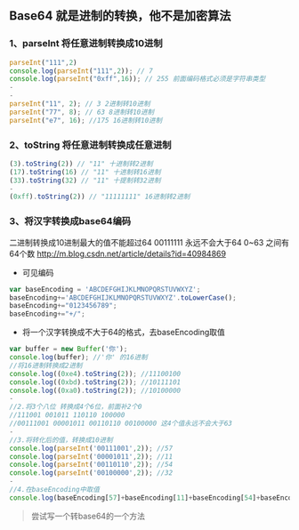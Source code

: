 ## Base64 就是进制的转换，他不是加密算法

### 1、parseInt 将任意进制转换成10进制
```javascript
parseInt("111",2)
console.log(parseInt("111",2)); // 7
console.log(parseInt("0xff",16)); // 255 前面编码格式必须是字符串类型
-
-
parseInt("11", 2); // 3 2进制转10进制
parseInt("77", 8); // 63 8进制转10进制
parseInt("e7", 16); //175 16进制转10进制
```

### 2、toString 将任意进制转换成任意进制
```javascript
(3).toString(2)) // "11" 十进制转2进制
(17).toString(16) // "11" 十进制转16进制
(33).toString(32) // "11" 十提制转32进制
-
(0xff).toString(2)) // "11111111" 16进制转2进制
```

### 3、将汉字转换成base64编码
二进制转换成10进制最大的值不能超过64 00111111 永远不会大于64
0~63 之间有64个数
http://m.blog.csdn.net/article/details?id=40984869

- 可见编码
```javascript
var baseEncoding = 'ABCDEFGHIJKLMNOPQRSTUVWXYZ';
baseEncoding+='ABCDEFGHIJKLMNOPQRSTUVWXYZ'.toLowerCase();
baseEncoding+="0123456789";
baseEncoding+="+/";
```
- 将一个汉字转换成不大于64的格式，去baseEncoding取值
```javascript
var buffer = new Buffer('你');
console.log(buffer); //'你' 的16进制
//将16进制转换成2进制
console.log((0xe4).toString(2)); //11100100
console.log((0xbd).toString(2)); //10111101
console.log((0xa0).toString(2)); //10100000
-
//2.将3个八位 转换成4个6位，前面补2个0
//111001 001011 110110 100000
//00111001 00001011 00110110 00100000 这4个值永远不会大于63
-
//3.将转化后的值，转换成10进制
console.log(parseInt('00111001',2)); //57
console.log(parseInt('00001011',2)); //11
console.log(parseInt('00110110',2)); //54
console.log(parseInt('00100000',2)); //32
-
//4.在baseEncoding中取值
console.log(baseEncoding[57]+baseEncoding[11]+baseEncoding[54]+baseEncoding[32]); //5L2g => base64编码
```
> 尝试写一个转base64的一个方法

